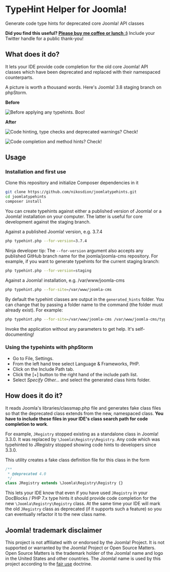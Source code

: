 # TypeHint Helper for Joomla!

Generate code type hints for deprecated core Joomla! API classes

**Did you find this useful? [Please buy me coffee or lunch :)](https://paypal.me/nicholasakeeba)** Include your Twitter handle for a public thank-you!

## What does it do?

It lets your IDE provide code completion for the old core Joomla! API classes which have been deprecated and replaced with their
namespaced counterparts.

A picture is worth a thousand words. Here's Joomla! 3.8 staging branch on phpStorm.

**Before**

![Before applying any typehints. Boo!](https://raw.githubusercontent.com/nikosdion/joomlatypehints/master/docs/before.png)

**After**

![Code hinting, type checks and deprecated warnings? Check!](https://raw.githubusercontent.com/nikosdion/joomlatypehints/master/docs/after_01.png)

![Code completion and method hints? Check!](https://raw.githubusercontent.com/nikosdion/joomlatypehints/master/docs/after_02.png)

## Usage

### Installation and first use

Clone this repository and initialize Composer dependencies in it

```bash
git clone https://github.com/nikosdion/joomlatypehints.git
cd joomlatypehints
composer install
```

You can create typehints against either a published version of Joomla! or a Joomla! installation on your computer. The latter is
useful for core development against the staging branch.

Against a published Joomla! version, e.g. 3.7.4
```bash
php typehint.php --for-version=3.7.4
```

Ninja developer tip: The `--for-version` argument also accepts any published GitHub branch name for the joomla/joomla-cms repository. For example, if you want to generate typehints for the current staging branch:

```bash
php typehint.php --for-version=staging
``` 

Against a Joomla! installation, e.g. /var/www/joomla-cms
```bash
php typehint.php --for-site=/var/www/joomla-cms
```

By default the typehint classes are output in the `generated_hints` folder. You can change that by passing a folder name to the
command (the folder must already exist). For example:
```bash
php typehint.php --for-site=/var/www/joomla-cms /var/www/joomla-cms/typehints
```

Invoke the application without any parameters to get help. It's self-documenting!

### Using the typehints with phpStorm

* Go to File, Settings.
* From the left hand tree select Language & Frameworks, PHP.
* Click on the Include Path tab.
* Click the [+] button to the right hand of the include path list.
* Select _Specify Other..._ and select the generated class hints folder.

## How does it do it?

It reads Joomla's libraries/classmap.php file and generates fake class files so that the deprecated class extends from the new,
namespaced class. **You have to include these files in your IDE's class search path for code completion to work**. 

For example, `JRegistry` stopped existing as a standalone class in Joomla! 3.3.0. It was replaced by `\Joomla\Registry\Registry`.
Any code which was typehinted to JRegistry stopped showing code hints to developers since 3.3.0.

This utility creates a fake class definition file for this class in the form
```php
/**
 * @deprecated 4.0
 */
class JRegistry extends \Joomla\Registry\Registry {}
``` 

This lets your IDE know that even if you have used `JRegistry` in your DocBlocks / PHP 7.x type hints it should provide code
completion for the new `\Joomla\Registry\Registry` class. At the same time your IDE will mark the old `JRegistry` class as
deprecated (if it supports such a feature) so you can eventually refactor it to the new class name.

## Joomla! trademark disclaimer

This project is not affiliated with or endorsed by the Joomla! Project. It is not supported or warranted by the Joomla! Project or Open Source Matters. Open Source Matters is the trademark holder of the Joomla! name and logo in the United States and other countries. The Joomla! name is used by this project according to the [fair use](https://en.wikipedia.org/wiki/Fair_use) doctrine.